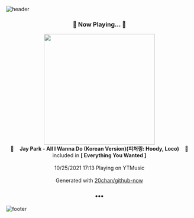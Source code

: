 ![header](https://capsule-render.vercel.app/api?type=wave&height=170&section=header&text=Hi.%20I'm%20SHIFT&fontColor=090707&fontAlignX=45&fontAlignY=65&fontSize=100)

<h3 align="center">🎵 Now Playing... 🎵</h3>
<p align="center">
  <a href="https://music.youtube.com/watch?v=JPTunZy4Fl8">
    <img width="300" src="https://lh3.googleusercontent.com/dv2l0hb_71e3geWHrcMkb6nAEhK5C-3pT9_ItGRwcaw7qXqPxmf9y8MbuSbcxTFl_hfwrJAPgBPl4GbN">
  </a>
  <br>
  🎵&nbsp&nbsp&nbsp <b>Jay Park - All I Wanna Do (Korean Version)(피처링: Hoody, Loco)</b> &nbsp&nbsp&nbsp🎵
  <br>
  included in <b>[ Everything You Wanted ]</b>
  
  <br />
  <br />
  10/25/2021 17:13 Playing on YTMusic
  <br />
  <br />
  Generated with <a href="https://github.com/20chan/github-now">20chan/github-now</a>
</p>

<h3 align="center">•••</h3>

![footer](https://capsule-render.vercel.app/api?type=wave&height=150&section=footer)
